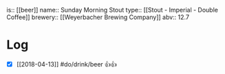 is:: [[beer]]
name:: Sunday Morning Stout
type:: [[Stout - Imperial - Double Coffee]]
brewery:: [[Weyerbacher Brewing Company]]
abv:: 12.7

# Log
- [x] [[2018-04-13]] #do/drink/beer 👍👍
